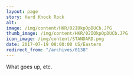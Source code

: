```yaml
---
layout: page
story: Hard Knock Rock
alt:
image: /img/content/HKR/02IOkpOpDUCb.JPG
thumb_image: /img/content/HKR/02IOkpOpDUCb.JPG
icon_image: /img/content/STANDARD.png
date: 2017-07-19 08:00:00 US/Eastern
redirect_from: "/archives/0138"
---
```

What goes up, etc.

